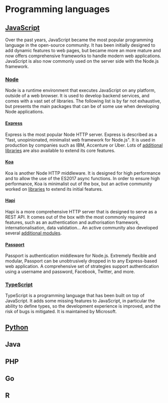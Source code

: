 # Programming languages

## [JavaScript](https://developer.mozilla.org/en-US/docs/Web/JavaScript)

Over the past years, JavaScript became the most popular programming language in the open-source community.
It has been initially designed to add dynamic features to web pages, but became more an more mature and now offers comprehensive frameworks to handle modern web applications.
JavaScript is also now commonly used on the server side with the Node.js framework.

### [Node](https://nodejs.org/) <Badges user="nodejs" repo="node" />

Node is a runtime environment that executes JavaScript on any platform, outside of a web browser. It is used to develop backend services, and comes with a vast set of libraries. The following list is by far not exhaustive, but presents the main packages that can be of some use when developing Node applications.

#### [Express](https://expressjs.com) <Badges user="expressjs" repo="express" />

Express is the most popular Node HTTP server. Express is described as a "fast, unopinionated, minimalist web framework for Node.js". It is used in production by companies such as IBM, Accenture or Uber. Lots of [additional libraries](https://github.com/rajikaimal/awesome-express) are also available to extend its core features.

#### [Koa](https://koajs.com) <Badges user="koajs" repo="koa" />

Koa is another Node HTTP middleware. It is designed for high performance and to allow the use of the ES2017 async functions. In order to ensure high performance, Koa is minimalist out of the box, but an active community worked on [libraries](https://github.com/ellerbrock/awesome-koa) to extend its initial features.

#### [Hapi](https://hapi.dev) <Badges user="hapijs" repo="hapi" />

Hapi is a more comprehensive HTTP server that is designed to serve as a REST API.
It comes out of the box with the most commonly required features, such as an authentication and authorisation framework, internationalisation, data validation... An active community also developed several [additional modules](https://hapi.dev/family/?sort=name).

#### [Passport](http://www.passportjs.org/) <Badges user="jaredhanson" repo="passport" />

Passport is authentication middleware for Node.js. Extremely flexible and modular, Passport can be unobtrusively dropped in to any Express-based web application. A comprehensive set of strategies support authentication using a username and password, Facebook, Twitter, and more.

### [TypeScript](https://www.typescriptlang.org) <Badges user="microsoft" repo="TypeScript" />

TypeScript is a programming language that has been built on top of JavaScript. It adds some missing features to JavaScript, in particular the ability to define types, so the development experience is improved, and the risk of bugs is mitigated. It is maintained by Microsoft.

## [Python](https://www.python.org/)

## Java

## PHP

## Go

## R
